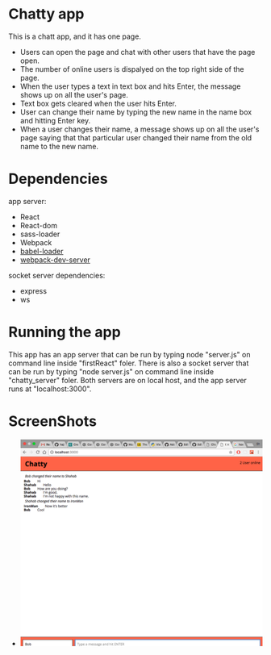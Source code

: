 
# Chatty app
This is a chatt app, and it has one page. 
- Users can open the page and chat with other users that have the page open.
- The number of online users is dispalyed on the top right side of the page.
- When the user types a text in text box and hits Enter, the message shows up on all the user's page.
- Text box gets cleared when the user hits Enter.
- User can change their name by typing the new name in the name box and hitting Enter key. 
- When a user changes their name, a message shows up on all the user's page saying that that particular user changed their name from the old name to the new name.


# Dependencies
app server:
* React
* React-dom
* sass-loader
* Webpack
* [babel-loader](https://github.com/babel/babel-loader)
* [webpack-dev-server](https://github.com/webpack/webpack-dev-server)

socket server dependencies:
* express
* ws

# Running the app
This app has an app server that can be run by typing node "server.js" on command line inside "firstReact" foler. There is also a socket server that can be run by typing "node server.js" on command line inside "chatty_server" foler.
Both servers are on local host, and the app server runs at "localhost:3000".

# ScreenShots
- !["The chatty app page"](https://github.com/hajinasiri/reactpractice/blob/master/docs/Screen%20Shot%202017-08-25%20at%208.58.30%20AM.png?raw=true)

